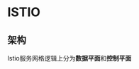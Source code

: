 # ISTIO
## 架构
Istio服务网格逻辑上分为**数据平面**和**控制平面**
<!--stackedit_data:
eyJoaXN0b3J5IjpbMTE0NTAxOTgzOSwtMTU4OTM2OTk5OSw3Mz
A5OTgxMTZdfQ==
-->